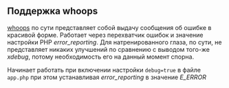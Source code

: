 Поддержка whoops
----------------

[whoops](https://github.com/filp/whoops) по сути представляет собой выдачу сообщения об ошибке в красивой форме.
Работает через перехватчик ошибок и значение настройки PHP *error_reporting*. Для натренированного глаза, по сути,
не представляет никаких улучшений по сравнению с выводом того-же *xdebug*, потому необходимость его на данный момент
спорна.

Начинает работать при включении настройки ``debug=true`` в файле ``app.php`` при этом устанавливая *error_reporting* в
значение *E_ERROR*
